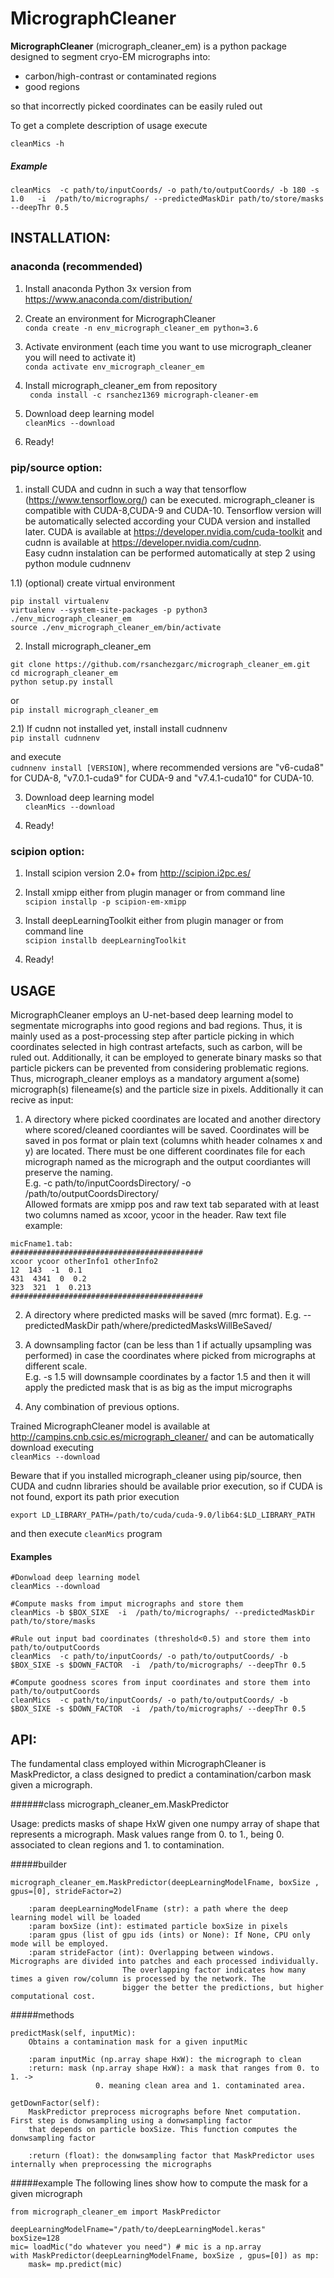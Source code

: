 # MicrographCleaner
**MicrographCleaner** (micrograph_cleaner_em) is a python package designed to segment cryo-EM
 micrographs into:

  - carbon/high-contrast or contaminated regions 
  - good regions
  
so that incorrectly picked coordinates can be easily ruled out

To get a complete description of usage execute

`cleanMics -h`

##### Example

`cleanMics  -c path/to/inputCoords/ -o path/to/outputCoords/ -b 180 -s 1.0   -i  /path/to/micrographs/ --predictedMaskDir path/to/store/masks --deepThr 0.5`


## INSTALLATION:

### anaconda (recommended)

1) Install anaconda Python 3x version from https://www.anaconda.com/distribution/

2) Create an environment for MicrographCleaner  
  `conda create -n env_micrograph_cleaner_em python=3.6`

3) Activate environment (each time you want to use micrograph_cleaner you will need to activate it)  
  `conda activate env_micrograph_cleaner_em`
  
4) Install micrograph_cleaner_em from repository  
  ` conda install -c rsanchez1369 micrograph-cleaner-em`

5) Download deep learning model  
  `cleanMics --download`

6) Ready!
  
### pip/source option:


1) install CUDA and cudnn in such a way that tensorflow (https://www.tensorflow.org/) can be executed. 
   micrograph_cleaner is compatible with CUDA-8,CUDA-9 and CUDA-10.
   Tensorflow version will be automatically selected according your CUDA version and installed later.
   CUDA is available at https://developer.nvidia.com/cuda-toolkit and cudnn is available at
   https://developer.nvidia.com/cudnn.  
   Easy cudnn instalation can be performed automatically at step 2 using python module cudnnenv

1.1) (optional) create virtual environment  
```
pip install virtualenv
virtualenv --system-site-packages -p python3 ./env_micrograph_cleaner_em
source ./env_micrograph_cleaner_em/bin/activate
```
2) Install micrograph_cleaner_em  
```
git clone https://github.com/rsanchezgarc/micrograph_cleaner_em.git
cd micrograph_cleaner_em
python setup.py install
```
  or  
`pip install micrograph_cleaner_em`

2.1) If cudnn not installed yet, install install cudnnenv  
`pip install cudnnenv`  
 
 and execute  
`cudnnenv install [VERSION]`, where recommended versions are "v6-cuda8" for CUDA-8, "v7.0.1-cuda9" for CUDA-9 and
"v7.4.1-cuda10" for CUDA-10.  
 
3) Download deep learning model  
  `cleanMics --download`
  
4) Ready!  

### scipion option:

1) Install scipion version 2.0+ from http://scipion.i2pc.es/  

2) Install xmipp either from plugin manager or from command line  
  `scipion installp -p scipion-em-xmipp`  

3) Install deepLearningToolkit either from plugin manager or from command line  
  `scipion installb deepLearningToolkit`  

4) Ready!

## USAGE

MicrographCleaner employs an U-net-based deep learning model to segmentate micrographs into good regions and bad regions. Thus, it is mainly used as a post-processing step after particle picking in which coordinates selected in high contrast artefacts, such as carbon, will be ruled out. Additionally, it can be employed to generate binary masks so that particle pickers can be prevented from considering problematic regions.
Thus, micrograph_cleaner employs as a mandatory argument a(some) micrograph(s) fileneame(s) and the particle size in pixels. Additionally it can recive as input:

1) A directory where picked coordinates are located and another directory where scored/cleaned coordiantes will be saved. Coordinates will be saved in pos format or plain text (columns whith header colnames x and y) are located. 
There must be one different coordinates file for each micrograph named as the micrograph and the output coordiantes will preserve the naming.  
E.g. -c path/to/inputCoordsDirectory/ -o /path/to/outputCoordsDirectory/  
Allowed formats are xmipp pos and raw text tab separated with at least two columns named as xcoor, ycoor in the header.
Raw text file example:
```
micFname1.tab:
###########################################
xcoor ycoor otherInfo1 otherInfo2
12  143  -1  0.1
431  4341  0  0.2
323  321  1  0.213
###########################################
```
2) A directory where predicted masks will be saved (mrc format).
E.g. --predictedMaskDir path/where/predictedMasksWillBeSaved/  

3) A downsampling factor (can be less than 1 if actually upsampling was performed) in case the coordinates where picked from
micrographs at different scale.  
E.g. -s 1.5 will downsample coordinates by a factor 1.5 and then it will apply the predicted mask that is as big as the imput micrographs  

4) Any combination of previous options.  

Trained MicrographCleaner model is available at http://campins.cnb.csic.es/micrograph_cleaner/ and can be automatically download executing  
`cleanMics --download`


Beware that if you installed micrograph_cleaner using pip/source, then CUDA and cudnn libraries should be
available prior execution, so if CUDA is not found, export its path prior execution  
```
export LD_LIBRARY_PATH=/path/to/cuda/cuda-9.0/lib64:$LD_LIBRARY_PATH
```
and then execute `cleanMics` program  

#### Examples

```
#Donwload deep learning model
cleanMics --download
    
#Compute masks from imput micrographs and store them
cleanMics -b $BOX_SIXE  -i  /path/to/micrographs/ --predictedMaskDir path/to/store/masks

#Rule out input bad coordinates (threshold<0.5) and store them into path/to/outputCoords
cleanMics  -c path/to/inputCoords/ -o path/to/outputCoords/ -b $BOX_SIXE -s $DOWN_FACTOR  -i  /path/to/micrographs/ --deepThr 0.5

#Compute goodness scores from input coordinates and store them into path/to/outputCoords
cleanMics  -c path/to/inputCoords/ -o path/to/outputCoords/ -b $BOX_SIXE -s $DOWN_FACTOR  -i  /path/to/micrographs/ --deepThr 0.5     
```

## API:


The fundamental class employed within MicrographCleaner is MaskPredictor, a class designed to predict a contamination/carbon
mask given a micrograph.


######class micrograph_cleaner_em.MaskPredictor

Usage: predicts masks of shape HxW given one numpy array of shape  that represents a micrograph.
Mask values range from 0. to 1., being 0. associated to clean regions  and 1. to contamination.


#####builder
```
micrograph_cleaner_em.MaskPredictor(deepLearningModelFname, boxSize , gpus=[0], strideFactor=2)

    :param deepLearningModelFname (str): a path where the deep learning model will be loaded
    :param boxSize (int): estimated particle boxSize in pixels
    :param gpus (list of gpu ids (ints) or None): If None, CPU only mode will be employed.
    :param strideFactor (int): Overlapping between windows. Micrographs are divided into patches and each processed individually.
                         The overlapping factor indicates how many times a given row/column is processed by the network. The 
                         bigger the better the predictions, but higher computational cost.
```

#####methods


```
predictMask(self, inputMic):
    Obtains a contamination mask for a given inputMic

    :param inputMic (np.array shape HxW): the micrograph to clean
    :return: mask (np.array shape HxW): a mask that ranges from 0. to 1. ->
                   0. meaning clean area and 1. contaminated area.
```

```
getDownFactor(self):
    MaskPredictor preprocess micrographs before Nnet computation. First step is donwsampling using a donwsampling factor
    that depends on particle boxSize. This function computes the donwsampling factor
    
    :return (float): the donwsampling factor that MaskPredictor uses internally when preprocessing the micrographs
```

#####example
The following lines show how to compute the mask for a given micrograph

```
from micrograph_cleaner_em import MaskPredictor

deepLearningModelFname="/path/to/deepLearningModel.keras"
boxSize=128
mic= loadMic("do whatever you need") # mic is a np.array 
with MaskPredictor(deepLearningModelFname, boxSize , gpus=[0]) as mp:
    mask= mp.predict(mic)
```